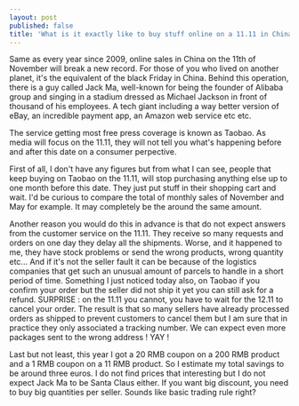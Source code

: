 ```yaml
---
layout: post
published: false
title: 'What is it exactly like to buy stuff online on a 11.11 in China? '
---
```

Same as every year since 2009, online sales in China on the 11th of November will break a new record. For those of you who lived on another planet, it's the equivalent of the black Friday in China. Behind this operation, there is a guy called Jack Ma, well-known for being the founder of Alibaba group and singing in a stadium dressed as Michael Jackson in front of thousand of his employees. A tech giant including a way better version of eBay, an incredible payment app, an Amazon web service etc etc.

The service getting most free press coverage is known as Taobao. As media will focus on the 11.11, they will not tell you what's happening before and after this date on a consumer perpective. 

First of all, I don't have any figures but from what I can see, people that keep buying on Taobao on the 11.11, will stop purchasing anything else up to one month before this date. They just put stuff in their shopping cart and wait. I'd be curious to compare the total of monthly sales of November and May for example. It may completely be the around the same amount. 

Another reason you would do this in advance is that do not expect answers from the customer service on the 11.11. They receive so many requests and orders on one day they delay all the shipments. Worse, and it happened to me, they have stock problems or send the wrong products, wrong quantity etc... And if it's not the seller fault it can be because of the logistics companies that get such an unusual amount of parcels to handle in a short period of time. Something I just noticed today also, on Taobao if you confirm your order but the seller did not ship it yet you can still ask for a refund. SURPRISE : on the 11.11 you cannot, you have to wait for the 12.11 to cancel your order. The result is that so many sellers have already processed orders as shipped to prevent customers to cancel them but I am sure that in practice they only associated a tracking number. We can expect even more packages sent to the wrong address ! YAY !

Last but not least, this year I got a 20 RMB coupon on a 200 RMB product and a 1 RMB coupon on a 11 RMB product. So I estimate my total savings to be around three euros. I do not find prices that interesting but I do not expect Jack Ma to be Santa Claus either.
If you want big discount, you need to buy big quantities per seller. Sounds like basic trading rule right?

